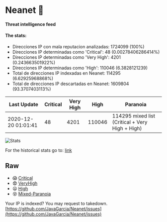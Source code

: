 # Neanet :hocho:
#### Threat intelligence feed
#### The stats:

- Direcciones IP con mala reputacion analizadas: 1724099 (100%)
- Direcciones IP determinadas como 'Critical':  48 (0.00278406286414%)
- Direcciones IP determinadas como 'Very High':  4201 (0.243663501922%)
- Direcciones IP determinadas como 'High':  110046 (6.3828121239)
- Total de direcciones IP indexadas en Neanet:  114295 (6.62925968868%)
- Total de direcciones IP descartadas en Neanet:  1609804 (93.3707403113%)

| Last Update | Critical | Very High | High | Paranoia |
| --- | --- | --- | --- | --- |
| 2020-12-20 01:01:41 | 48 | 4201 | 110046 | 114295 mixed list (Critical + Very High + High)|

![Stats](https://docs.google.com/spreadsheets/d/e/2PACX-1vSnaNMIXVabIpDJjufMlzH7poXnshF3mgd8Is1g9ytUEzVsP5my4Trn8f-xkoLLQ38xpL3HtmUexLo6/pubchart?oid=501124687&format=image)

For the historical stats go to: [link](/stats.csv)
## Raw
- :scream: [Critical](https://raw.githubusercontent.com/JavaGarcia/Neanet/master/blacklists/neanet_critical.txt)
- :fearful: [VeryHigh](https://raw.githubusercontent.com/JavaGarcia/Neanet/master/blacklists/neanet_veryHigh.txtt)
- :frowning: [High](https://raw.githubusercontent.com/JavaGarcia/Neanet/master/blacklists/neanet_high.txt)
- :dizzy_face: [Mixed-Paranoia](https://raw.githubusercontent.com/JavaGarcia/Neanet/master/blacklists/neanet_all.txt)


Your IP is indexed? You may request to takedown. [https://github.com/JavaGarcia/Neanet/issues](https://github.com/JavaGarcia/Neanet/issues)


















































































































































































































































































































































































































































































































































































































































































































































































































































































































































































































































































































































































































































































































































































































































































































































































































































































































































































































































































































































































































































































































































































































































































































































































































































































































































































































































































































































































































































































































































































































